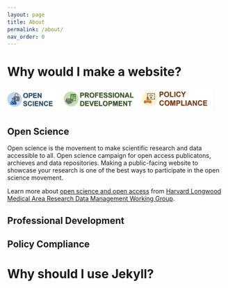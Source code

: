 ```yaml
---
layout: page
title: About
permalink: /about/
nav_order: 0
---
```


# Why would I make a website?

<img src="https://github.com/hxu-hms/jekyll-tutorial/blob/about-page-update/docs/images/open-science-logo.jpg" width="25%" height="25%"> <img src="https://github.com/hxu-hms/jekyll-tutorial/blob/about-page-update/docs/images/pro-dev-logo.jpg" width="35%" height="35%"> <img src="https://github.com/hxu-hms/jekyll-tutorial/blob/about-page-update/docs/images/policy-compliance-logo.png" width="32%" height="32%">

## Open Science

Open science is the movement to make scientific research and data accessible to all. Open science campaign for open access publicatons, archieves and data repositories. Making a public-facing website to showcase your research is one of the best ways to participate in the open science movement. 

Learn more about [open science and open access](https://datamanagement.hms.harvard.edu/access/open-access) from [Harvard Longwood Medical Area Research Data Management Working Group](https://datamanagement.hms.harvard.edu/).

## Professional Development

## Policy Compliance

# Why should I use Jekyll?
